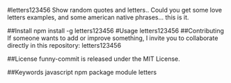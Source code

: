 #letters123456
Show random quotes and letters.. Could you get some love letters examples, and some american native phrases... this is it.

##Install
npm install -g letters123456
#Usage
letters123456
##Contributing
If someone wants to add or improve something, I invite you to collaborate directly in this repository: letters123456

##License
funny-commit is released under the MIT License.

##Keywords
javascript npm package module letters